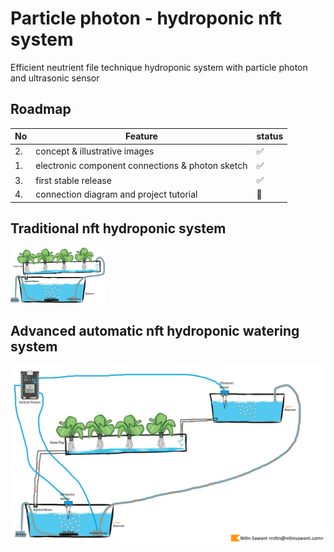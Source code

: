 # Particle photon - hydroponic nft system
Efficient neutrient file technique hydroponic system with particle photon and ultrasonic sensor

## Roadmap
| No | Feature      | status |
|----|---------------------------|---|
| 2. | concept & illustrative images | ✅ |
| 1. | electronic component connections & photon sketch      | ✅ |
| 3. | first stable release             | ✅ |
| 4. | connection diagram and project tutorial          | 🚧 |

## Traditional nft hydroponic system
<img src="traditional_hydroponic_nft.jpg" width="30%"/>

## Advanced automatic nft hydroponic watering system
![automatic hydoponic nft](advanced_watering_with_gravity_hydroponic_nft.png)
